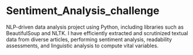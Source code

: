 # Sentiment_Analysis_challenge
NLP-driven data analysis project using Python, including libraries such as BeautifulSoup and NLTK. I have efficiently extracted and scrutinized textual data from diverse articles, performing sentiment analysis, readability assessments, and linguistic analysis to compute vital variables.
